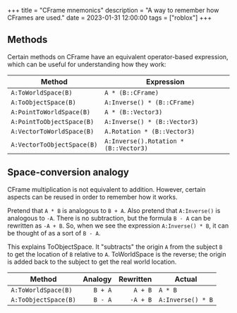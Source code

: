 +++
title = "CFrame mnemonics"
description = "A way to remember how CFrames are used."
date = 2023-01-31 12:00:00
tags = ["roblox"]
+++

## Methods
Certain methods on CFrame have an equivalent operator-based expression, which
can be useful for understanding how they work:

| Method                     | Expression                            |
|----------------------------|---------------------------------------|
| `A:ToWorldSpace(B)`        | `A * (B::CFrame)`                     |
| `A:ToObjectSpace(B)`       | `A:Inverse() * (B::CFrame)`           |
| `A:PointToWorldSpace(B)`   | `A * (B::Vector3)`                    |
| `A:PointToObjectSpace(B)`  | `A:Inverse() * (B::Vector3)`          |
| `A:VectorToWorldSpace(B)`  | `A.Rotation * (B::Vector3)`           |
| `A:VectorToObjectSpace(B)` | `A:Inverse().Rotation * (B::Vector3)` |

## Space-conversion analogy
CFrame multiplication is not equivalent to addition. However, certain aspects
can be reused in order to remember how it works.

Pretend that `A * B` is analogous to `B + A`. Also pretend that `A:Inverse()` is
analogous to `-A`. There is no subtraction, but the formula `B - A` can be
rewritten as `-A + B`. So, when we see the expression `A:Inverse() * B`, it can
be thought of as a sort of `B - A`.

This explains ToObjectSpace. It "subtracts" the origin `A` from the subject `B`
to get the location of `B` relative to `A`. ToWorldSpace is the reverse; the
origin is added back to the subject to get the real world location.

| Method               | Analogy | Rewritten | Actual            |
|----------------------|--------:|----------:|-------------------|
| `A:ToWorldSpace(B)`  | `B + A` |  `A + B`  | `A * B`           |
| `A:ToObjectSpace(B)` | `B - A` | `-A + B`  | `A:Inverse() * B` |

